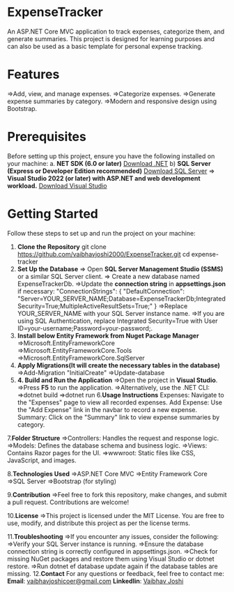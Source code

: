 # ExpenseTracker

An ASP.NET Core MVC application to track expenses, categorize them, and generate summaries. This project is designed for learning purposes and can also be used as a basic template for personal expense tracking.

# Features
=>Add, view, and manage expenses.
=>Categorize expenses.
=>Generate expense summaries by category.
=>Modern and responsive design using Bootstrap.

# Prerequisites
Before setting up this project, ensure you have the following installed on your machine:
a. **NET SDK (6.0 or later)**
[Download .NET](https://dotnet.microsoft.com/download)
b) **SQL Server (Express or Developer Edition recommended)**
[Download SQL Server](https://www.microsoft.com/en-in/sql-server/sql-server-downloads)
=> **Visual Studio 2022 (or later) with ASP.NET and web development workload.**
[Download Visual Studio](https://visualstudio.microsoft.com/)

# Getting Started
Follow these steps to set up and run the project on your machine:
1. **Clone the Repository**
git clone https://github.com/vaibhavjoshi2000/ExpenseTracker.git
cd expense-tracker
2. **Set Up the Database**
=> Open **SQL Server Management Studio (SSMS)** or a similar SQL Server client.
=> Create a new database named ExpenseTrackerDb.
=>Update the **connection string** in **appsettings.json** if necessary:
 "ConnectionStrings": {
    "DefaultConnection": "Server=YOUR_SERVER_NAME;Database=ExpenseTrackerDb;Integrated Security=True;MultipleActiveResultSets=True;"
}
  =>Replace YOUR_SERVER_NAME with your SQL Server instance name.
  =>If you are using SQL Authentication, replace Integrated Security=True with User ID=your-username;Password=your-password;.   
3. **Install below Entity Framework from Nuget Package Manager**
  =>Microsoft.EntityFrameworkCore
  =>Microsoft.EntityFrameworkCore.Tools
  =>Microsoft.EntityFrameworkCore.SqlServer
4. **Apply Migrations(It will create the necessary tables in the database)**
  =>Add-Migration "InitialCreate"
  =>Update-database
5. **4. Build and Run the Application**
  =>Open the project in **Visual Studio**.
  =>Press **F5** to run the application.
  =>Alternatively, use the .NET CLI:
    =>dotnet build
    =>dotnet run
6.**Usage Instructions**
  Expenses: Navigate to the "Expenses" page to view all recorded expenses.
  Add Expense: Use the "Add Expense" link in the navbar to record a new expense.
  Summary: Click on the "Summary" link to view expense summaries by category.

7.**Folder Structure**
 =>Controllers: Handles the request and response logic.
 =>Models: Defines the database schema and business logic.
 =>Views: Contains Razor pages for the UI.
 =>wwwroot: Static files like CSS, JavaScript, and images.

8.**Technologies Used**
  =>ASP.NET Core MVC
  =>Entity Framework Core
  =>SQL Server
  =>Bootstrap (for styling)

9.**Contribution**
   =>Feel free to fork this repository, make changes, and submit a pull request. Contributions are welcome!

10.**License**
    =>This project is licensed under the MIT License. You are free to use, modify, and distribute this project as per the license terms.

11.**Troubleshooting**
    =>If you encounter any issues, consider the following:
       =>Verify your SQL Server instance is running.
       =>Ensure the database connection string is correctly configured in appsettings.json.
       =>Check for missing NuGet packages and restore them using Visual Studio or dotnet restore.
       =>Run dotnet ef database update again if the database tables are missing.
12.**Contact**
For any questions or feedback, feel free to contact me:
**Email**: vaibhavjoshicoer@gmail.com
**Linkedlin**: [Vaibhav Joshi](https://www.linkedin.com/in/vaibhav-joshi-702287185/)









